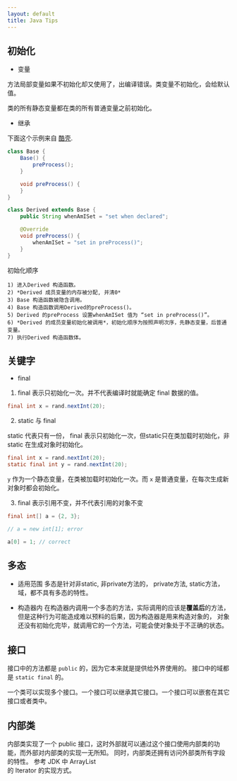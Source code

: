 ```yaml
---
layout: default
title: Java Tips
---
```



## 初始化

* 变量

方法局部变量如果不初始化却又使用了，出编译错误。类变量不初始化，会给默认值。

类的所有静态变量都在类的所有普通变量之前初始化。

* 继承

下面这个示例来自 [酷壳](http://coolshell.cn/articles/1106.html).

```java
class Base {
	Base() {
		preProcess();
	}

	void preProcess() {
	}
}

class Derived extends Base {
	public String whenAmISet = "set when declared";

	@Override
	void preProcess() {
		whenAmISet = "set in preProcess()";
	}
}
```

初始化顺序

```
1) 进入Derived 构造函数。
2) *Derived 成员变量的内存被分配, 并清0*
3) Base 构造函数被隐含调用。
4) Base 构造函数调用Derived的preProcess()。
5) Derived 的preProcess 设置whenAmISet 值为 “set in preProcess()”。
6) *Derived 的成员变量初始化被调用*，初始化顺序为按照声明次序，先静态变量，后普通变量。
7) 执行Derived 构造函数体。
```

## 关键字

* final

1) final 表示只初始化一次。并不代表编译时就能确定 final 数据的值。

```java
final int x = rand.nextInt(20);
```

2) static 与 final

static 代表只有一份， final 表示只初始化一次，但static只在类加载时初始化，非 static 在生成对象时初始化。

```java
final int x = rand.nextInt(20);
static final int y = rand.nextInt(20);
```

`y` 作为一个静态变量，在类被加载时初始化一次。而 `x` 是普通变量，在每次生成新对象时都会初始化。 

3) final 表示引用不变，并不代表引用的对象不变 

```java
final int[] a = {2, 3};

// a = new int[1]; error

a[0] = 1; // correct
```


## 多态

* 适用范围
多态是针对非static, 非private方法的， private方法, static方法，域，都不具有多态的特性。

* 构造器内
在构造器内调用一个多态的方法，实际调用的应该是**覆盖后**的方法，但是这种行为可能造成难以预料的后果，因为构造器是用来构造对象的，
对象还没有初始化完毕，就调用它的一个方法，可能会使对象处于不正确的状态。


## 接口 

接口中的方法都是 `public` 的，因为它本来就是提供给外界使用的。 接口中的域都是 `static final` 的。

一个类可以实现多个接口。一个接口可以继承其它接口。一个接口可以嵌套在其它接口或者类中。

## 内部类

内部类实现了一个 public 接口，这时外部就可以通过这个接口使用内部类的功能，而外部对内部类的实现一无所知。 同时，内部类还拥有访问外部类所有字段的特性。 参考 JDK 中 ArrayList  
的 Iterator 的实现方式。
